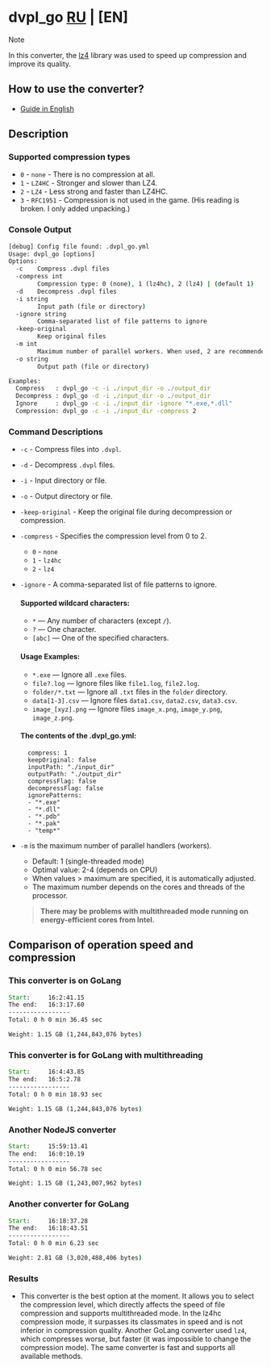# dvpl_go [RU](README.md) | [EN]

 > [!NOTE]
 > In this converter, the [lz4](https://github.com/lz4/lz4) library was used to speed up compression and improve its quality.

## How to use the converter?
* [Guide in English](.readme/how_to_use_en.md)

## Description

### Supported compression types

- `0` - `none` - There is no compression at all.
- `1` - `LZ4HC` - Stronger and slower than LZ4.
- `2` - `LZ4` - Less strong and faster than LZ4HC.
- `3` - `RFC1951` - Compression is not used in the game. (His reading is broken. I only added unpacking.)

### Console Output

```cmd
[debug] Config file found: .dvpl_go.yml
Usage: dvpl_go [options]
Options:
  -c    Compress .dvpl files
  -compress int
        Compression type: 0 (none), 1 (lz4hc), 2 (lz4) | (default 1)
  -d    Decompress .dvpl files
  -i string
        Input path (file or directory)
  -ignore string
        Comma-separated list of file patterns to ignore
  -keep-original
        Keep original files
  -m int
        Maximum number of parallel workers. When used, 2 are recommended, with a maximum of 6. (default 1)
  -o string
        Output path (file or directory)

Examples:
  Compress   : dvpl_go -c -i ./input_dir -o ./output_dir
  Decompress : dvpl_go -d -i ./input_dir -o ./output_dir
  Ignore     : dvpl_go -c -i ./input_dir -ignore "*.exe,*.dll"
  Compression: dvpl_go -c -i ./input_dir -compress 2
```

### Command Descriptions
- `-c` - Compress files into `.dvpl`.
- `-d` - Decompress `.dvpl` files.
- `-i` - Input directory or file.
- `-o` - Output directory or file.
- `-keep-original` - Keep the original file during decompression or compression.
- `-compress` - Specifies the compression level from 0 to 2.
    - `0` - `none`
    - `1` - `lz4hc`
    - `2` - `lz4`
- `-ignore` - A comma-separated list of file patterns to ignore.
    #### Supported wildcard characters:
    - `*` — Any number of characters (except `/`).
    - `?` — One character.
    - `[abc]` — One of the specified characters.

    #### Usage Examples:
    - `*.exe` — Ignore all `.exe` files.
    - `file?.log` — Ignore files like `file1.log`, `file2.log`.
    - `folder/*.txt` — Ignore all `.txt` files in the `folder` directory.
    - `data[1-3].csv` — Ignore files `data1.csv`, `data2.csv`, `data3.csv`.
    - `image_[xyz].png` — Ignore files `image_x.png`, `image_y.png`, `image_z.png`.

    #### The contents of the .dvpl_go.yml:
        compress: 1
        keepOriginal: false
        inputPath: "./input_dir"
        outputPath: "./output_dir"
        compressFlag: false
        decompressFlag: false
        ignorePatterns:
        - "*.exe"
        - "*.dll"
        - "*.pdb"
        - "*.pak"
        - "temp*"

- `-m` is the maximum number of parallel handlers (workers).
    - Default: 1 (single-threaded mode)
    - Optimal value: 2-4 (depends on CPU)
    - When values > maximum are specified, it is automatically adjusted.
    - The maximum number depends on the cores and threads of the processor.
    > **There may be problems with multithreaded mode running on energy-efficient cores from Intel.**

## Comparison of operation speed and compression

### This converter is on GoLang
```cmd
Start:     16:2:41.15
The end:   16:3:17.60
-----------------
Total: 0 h 0 min 36.45 sec

Weight: 1.15 GB (1,244,843,076 bytes)
```

### This converter is for GoLang with multithreading
```cmd
Start:     16:4:43.85
The end:   16:5:2.78
-----------------
Total: 0 h 0 min 18.93 sec

Weight: 1.15 GB (1,244,843,076 bytes)
```

### Another NodeJS converter
```cmd
Start:     15:59:13.41
The end:   16:0:10.19
-----------------
Total: 0 h 0 min 56.78 sec

Weight: 1.15 GB (1,243,007,962 bytes)
```

### Another converter for GoLang
```cmd
Start:     16:18:37.28
The end:   16:18:43.51
-----------------
Total: 0 h 0 min 6.23 sec

Weight: 2.81 GB (3,020,488,406 bytes)
```

### Results
- This converter is the best option at the moment. It allows you to select the compression level, which directly affects the speed of file compression and supports multithreaded mode. In the lz4hc compression mode, it surpasses its classmates in speed and is not inferior in compression quality. Another GoLang converter used `lz4`, which compresses worse, but faster (it was impossible to change the compression mode). The same converter is fast and supports all available methods.
